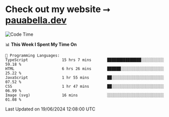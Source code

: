 # Check out my website ⭢ [pauabella.dev](https://pauabella.dev)

<!--START_SECTION:waka-->
![Code Time](http://img.shields.io/badge/Code%20Time-3%2C479%20hrs%2056%20mins-blue)

📊 **This Week I Spent My Time On** 

```text
💬 Programming Languages: 
TypeScript               15 hrs 7 mins       ███████████████░░░░░░░░░░   59.18 % 
HTML                     6 hrs 26 mins       ██████░░░░░░░░░░░░░░░░░░░   25.22 % 
JavaScript               1 hr 55 mins        ██░░░░░░░░░░░░░░░░░░░░░░░   07.52 % 
CSS                      1 hr 47 mins        ██░░░░░░░░░░░░░░░░░░░░░░░   06.99 % 
Image (svg)              16 mins             ░░░░░░░░░░░░░░░░░░░░░░░░░   01.08 % 
```


 Last Updated on 19/06/2024 12:08:00 UTC
<!--END_SECTION:waka-->
